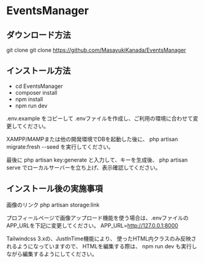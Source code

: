 # EventsManager

## ダウンロード方法

git clone
git clone https://github.com/MasayukiKanada/EventsManager


## インストール方法
- cd EventsManager
- composer install
- npm install
- npm run dev

.env.example をコピーして .envファイルを作成し、ご利用の環境に合わせて変更してください。

XAMPP/MAMPまたは他の開発環境でDBを起動した後に、
php artisan migrate:fresh --seed
を実行してください。

最後に
php artisan key:generate
と入力して、キーを生成後、
php artisan serve
でローカルサーバーを立ち上げ、表示確認してください。


## インストール後の実施事項

画像のリンク
php artisan storage:link

プロフィールページで画像アップロード機能を使う場合は、.envファイルのAPP_URLを下記に変更してください。
APP_URL=http://127.0.0.1:8000

Tailwindcss 3.xの、JustInTime機能により、 使ったHTML内クラスのみ反映されるようになっていますので、 HTMLを編集する際は、 npm run dev も実行しながら編集するようにしてください。
